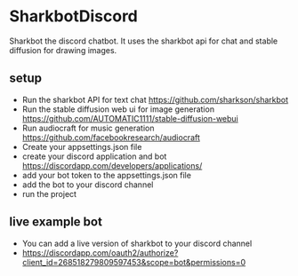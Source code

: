 # SharkbotDiscord
Sharkbot the discord chatbot.  It uses the sharkbot api for chat and stable diffusion for drawing images.

## setup
- Run the sharkbot API for text chat https://github.com/sharkson/sharkbot
- Run the stable diffusion web ui for image generation https://github.com/AUTOMATIC1111/stable-diffusion-webui
- Run audiocraft for music generation https://github.com/facebookresearch/audiocraft
- Create your appsettings.json file
- create your discord application and bot https://discordapp.com/developers/applications/
- add your bot token to the appsettings.json file
- add the bot to your discord channel
- run the project

## live example bot
- You can add a live version of sharkbot to your discord channel
- https://discordapp.com/oauth2/authorize?client_id=268518279809597453&scope=bot&permissions=0
